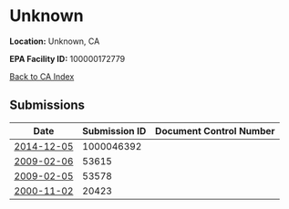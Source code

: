 # Unknown

**Location:** Unknown, CA

**EPA Facility ID:** 100000172779

[Back to CA Index](../../index.md)

## Submissions

| Date | Submission ID | Document Control Number |
|------|--------------|-------------------------|
| [2014-12-05](submissions/1000046392.md) | 1000046392 |  |
| [2009-02-06](submissions/53615.md) | 53615 |  |
| [2009-02-05](submissions/53578.md) | 53578 |  |
| [2000-11-02](submissions/20423.md) | 20423 |  |
